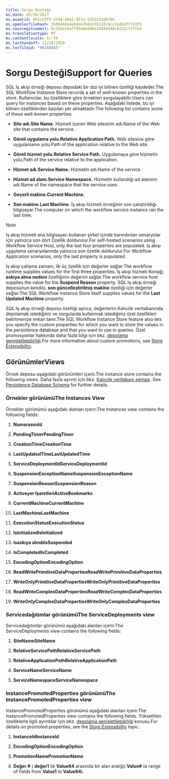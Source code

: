```yaml
---
title: Sorgu Desteği
ms.date: 03/30/2017
ms.assetid: 093c22f5-3294-4642-857a-5252233d6796
ms.openlocfilehash: 350644de4a5deb7b8dcb5133c9cc2edb477fd355
ms.sourcegitcommit: bc293b14af795e0e999e3304dd40c0222cf2ffe4
ms.translationtype: MT
ms.contentlocale: tr-TR
ms.lasthandoff: 11/26/2020
ms.locfileid: "96258445"
---
```

# <a name="support-for-queries"></a><span data-ttu-id="85fbe-102">Sorgu Desteği</span><span class="sxs-lookup"><span data-stu-id="85fbe-102">Support for Queries</span></span>

<span data-ttu-id="85fbe-103">SQL Iş akışı örneği deposu depodaki bir dizi iyi bilinen özelliği kaydeder.</span><span class="sxs-lookup"><span data-stu-id="85fbe-103">The SQL Workflow Instance Store records a set of well-known properties in the store.</span></span> <span data-ttu-id="85fbe-104">Kullanıcılar, bu özelliklere göre örnekleri sorgulayabilir.</span><span class="sxs-lookup"><span data-stu-id="85fbe-104">Users can query for instances based on these properties.</span></span> <span data-ttu-id="85fbe-105">Aşağıdaki listede, bu iyi bilinen özelliklerden bazıları yer almaktadır:</span><span class="sxs-lookup"><span data-stu-id="85fbe-105">The following list contains some of these well-known properties:</span></span>  
  
- <span data-ttu-id="85fbe-106">**Site adı.**</span><span class="sxs-lookup"><span data-stu-id="85fbe-106">**Site Name.**</span></span> <span data-ttu-id="85fbe-107">Hizmeti içeren Web sitesinin adı.</span><span class="sxs-lookup"><span data-stu-id="85fbe-107">Name of the Web site that contains the service.</span></span>  
  
- <span data-ttu-id="85fbe-108">**Göreli uygulama yolu.**</span><span class="sxs-lookup"><span data-stu-id="85fbe-108">**Relative Application Path.**</span></span> <span data-ttu-id="85fbe-109">Web sitesine göre uygulamanın yolu.</span><span class="sxs-lookup"><span data-stu-id="85fbe-109">Path of the application relative to the Web site.</span></span>  
  
- <span data-ttu-id="85fbe-110">**Göreli hizmet yolu.**</span><span class="sxs-lookup"><span data-stu-id="85fbe-110">**Relative Service Path.**</span></span> <span data-ttu-id="85fbe-111">Uygulamaya göre hizmetin yolu.</span><span class="sxs-lookup"><span data-stu-id="85fbe-111">Path of the service relative to the application.</span></span>  
  
- <span data-ttu-id="85fbe-112">**Hizmet adı.**</span><span class="sxs-lookup"><span data-stu-id="85fbe-112">**Service Name.**</span></span> <span data-ttu-id="85fbe-113">Hizmetin adı.</span><span class="sxs-lookup"><span data-stu-id="85fbe-113">Name of the service.</span></span>  
  
- <span data-ttu-id="85fbe-114">**Hizmet ad alanı.**</span><span class="sxs-lookup"><span data-stu-id="85fbe-114">**Service Namespace.**</span></span> <span data-ttu-id="85fbe-115">Hizmetin kullandığı ad alanının adı.</span><span class="sxs-lookup"><span data-stu-id="85fbe-115">Name of the namespace that the service uses.</span></span>  
  
- <span data-ttu-id="85fbe-116">**Geçerli makine.**</span><span class="sxs-lookup"><span data-stu-id="85fbe-116">**Current Machine.**</span></span>  
  
- <span data-ttu-id="85fbe-117">**Son makine**.</span><span class="sxs-lookup"><span data-stu-id="85fbe-117">**Last Machine**.</span></span> <span data-ttu-id="85fbe-118">İş akışı hizmeti örneğinin son çalıştırıldığı bilgisayar.</span><span class="sxs-lookup"><span data-stu-id="85fbe-118">The computer on which the workflow service instance ran the last time.</span></span>  
  
> [!NOTE]
> <span data-ttu-id="85fbe-119">Iş akışı hizmeti ana bilgisayarı kullanan şirket içinde barındırılan senaryolar için yalnızca son dört Özellik doldurulur.</span><span class="sxs-lookup"><span data-stu-id="85fbe-119">For self-hosted scenarios using Workflow Service Host, only the last four properties are populated.</span></span> <span data-ttu-id="85fbe-120">Iş akışı uygulama senaryolarında yalnızca son özellik doldurulur.</span><span class="sxs-lookup"><span data-stu-id="85fbe-120">For Workflow Application scenarios, only the last property is populated.</span></span>  
  
 <span data-ttu-id="85fbe-121">İş akışı çalışma zamanı, ilk üç özellik için değerler sağlar.</span><span class="sxs-lookup"><span data-stu-id="85fbe-121">The workflow runtime supplies values for the first three properties.</span></span> <span data-ttu-id="85fbe-122">İş akışı hizmeti Konağı, **askıya alma nedeni** özelliğinin değerini sağlar.</span><span class="sxs-lookup"><span data-stu-id="85fbe-122">The workflow service host supplies the value for the **Suspend Reason** property.</span></span> <span data-ttu-id="85fbe-123">SQL Iş akışı örneği deposunun kendisi, **son güncelleştirilmiş makine** özelliği için değerler sağlar.</span><span class="sxs-lookup"><span data-stu-id="85fbe-123">The SQL Workflow Instance Store itself supplies values for the **Last Updated Machine** property.</span></span>  
  
 <span data-ttu-id="85fbe-124">SQL Iş akışı örneği deposu özelliği ayrıca, değerlerini Kalıcılık veritabanında depolamak istediğiniz ve sorgularda kullanmak istediğiniz özel özellikleri belirtmenize imkan tanır.</span><span class="sxs-lookup"><span data-stu-id="85fbe-124">The SQL Workflow Instance Store feature also lets you specify the custom properties for which you want to store the values in the persistence database and that you want to use in queries.</span></span> <span data-ttu-id="85fbe-125">Özel promosyonlar hakkında daha fazla bilgi için bkz. [depolama genişletilebilirliği](store-extensibility.md).</span><span class="sxs-lookup"><span data-stu-id="85fbe-125">For more information about custom promotions, see [Store Extensibility](store-extensibility.md).</span></span>  
  
## <a name="views"></a><span data-ttu-id="85fbe-126">Görünümler</span><span class="sxs-lookup"><span data-stu-id="85fbe-126">Views</span></span>  

 <span data-ttu-id="85fbe-127">Örnek deposu aşağıdaki görünümleri içerir.</span><span class="sxs-lookup"><span data-stu-id="85fbe-127">The instance store contains the following views.</span></span> <span data-ttu-id="85fbe-128">Daha fazla ayrıntı için bkz. [Kalıcılık veritabanı şeması](persistence-database-schema.md) .</span><span class="sxs-lookup"><span data-stu-id="85fbe-128">See [Persistence Database Schema](persistence-database-schema.md) for further details.</span></span>  
  
### <a name="the-instances-view"></a><span data-ttu-id="85fbe-129">Örnekler görünümü</span><span class="sxs-lookup"><span data-stu-id="85fbe-129">The Instances View</span></span>  

 <span data-ttu-id="85fbe-130">Örnekler görünümü aşağıdaki alanları içerir:</span><span class="sxs-lookup"><span data-stu-id="85fbe-130">The Instances view contains the following fields:</span></span>  
  
1. <span data-ttu-id="85fbe-131">**Numarasını**</span><span class="sxs-lookup"><span data-stu-id="85fbe-131">**Id**</span></span>  
  
2. <span data-ttu-id="85fbe-132">**PendingTimer**</span><span class="sxs-lookup"><span data-stu-id="85fbe-132">**PendingTimer**</span></span>  
  
3. <span data-ttu-id="85fbe-133">**CreationTime**</span><span class="sxs-lookup"><span data-stu-id="85fbe-133">**CreationTime**</span></span>  
  
4. <span data-ttu-id="85fbe-134">**LastUpdatedTime**</span><span class="sxs-lookup"><span data-stu-id="85fbe-134">**LastUpdatedTime**</span></span>  
  
5. <span data-ttu-id="85fbe-135">**ServiceDeploymentId**</span><span class="sxs-lookup"><span data-stu-id="85fbe-135">**ServiceDeploymentId**</span></span>  
  
6. <span data-ttu-id="85fbe-136">**SuspensionExceptionName**</span><span class="sxs-lookup"><span data-stu-id="85fbe-136">**SuspensionExceptionName**</span></span>  
  
7. <span data-ttu-id="85fbe-137">**SuspensionReason**</span><span class="sxs-lookup"><span data-stu-id="85fbe-137">**SuspensionReason**</span></span>  
  
8. <span data-ttu-id="85fbe-138">**Activeyer Işaretleri**</span><span class="sxs-lookup"><span data-stu-id="85fbe-138">**ActiveBookmarks**</span></span>  
  
9. <span data-ttu-id="85fbe-139">**CurrentMachine**</span><span class="sxs-lookup"><span data-stu-id="85fbe-139">**CurrentMachine**</span></span>  
  
10. <span data-ttu-id="85fbe-140">**LastMachine**</span><span class="sxs-lookup"><span data-stu-id="85fbe-140">**LastMachine**</span></span>  
  
11. <span data-ttu-id="85fbe-141">**ExecutionStatus**</span><span class="sxs-lookup"><span data-stu-id="85fbe-141">**ExecutionStatus**</span></span>  
  
12. <span data-ttu-id="85fbe-142">**IsInitialized**</span><span class="sxs-lookup"><span data-stu-id="85fbe-142">**IsInitialized**</span></span>  
  
13. <span data-ttu-id="85fbe-143">**Isaskıya alındı**</span><span class="sxs-lookup"><span data-stu-id="85fbe-143">**IsSuspended**</span></span>  
  
14. <span data-ttu-id="85fbe-144">**IsCompleted**</span><span class="sxs-lookup"><span data-stu-id="85fbe-144">**IsCompleted**</span></span>  
  
15. <span data-ttu-id="85fbe-145">**EncodingOption**</span><span class="sxs-lookup"><span data-stu-id="85fbe-145">**EncodingOption**</span></span>  
  
16. <span data-ttu-id="85fbe-146">**ReadWritePrimitiveDataProperties**</span><span class="sxs-lookup"><span data-stu-id="85fbe-146">**ReadWritePrimitiveDataProperties**</span></span>  
  
17. <span data-ttu-id="85fbe-147">**WriteOnlyPrimitiveDataProperties**</span><span class="sxs-lookup"><span data-stu-id="85fbe-147">**WriteOnlyPrimitiveDataProperties**</span></span>  
  
18. <span data-ttu-id="85fbe-148">**ReadWriteComplexDataProperties**</span><span class="sxs-lookup"><span data-stu-id="85fbe-148">**ReadWriteComplexDataProperties**</span></span>  
  
19. <span data-ttu-id="85fbe-149">**WriteOnlyComplexDataProperties**</span><span class="sxs-lookup"><span data-stu-id="85fbe-149">**WriteOnlyComplexDataProperties**</span></span>  
  
### <a name="the-servicedeployments-view"></a><span data-ttu-id="85fbe-150">Servicedağıtımlar görünümü</span><span class="sxs-lookup"><span data-stu-id="85fbe-150">The ServiceDeployments view</span></span>  

 <span data-ttu-id="85fbe-151">Servicedağıtımlar görünümü aşağıdaki alanları içerir:</span><span class="sxs-lookup"><span data-stu-id="85fbe-151">The ServiceDeployments view contains the following fields:</span></span>  
  
1. <span data-ttu-id="85fbe-152">**SiteName**</span><span class="sxs-lookup"><span data-stu-id="85fbe-152">**SiteName**</span></span>  
  
2. <span data-ttu-id="85fbe-153">**RelativeServicePath**</span><span class="sxs-lookup"><span data-stu-id="85fbe-153">**RelativeServicePath**</span></span>  
  
3. <span data-ttu-id="85fbe-154">**RelativeApplicationPath**</span><span class="sxs-lookup"><span data-stu-id="85fbe-154">**RelativeApplicationPath**</span></span>  
  
4. <span data-ttu-id="85fbe-155">**ServiceName**</span><span class="sxs-lookup"><span data-stu-id="85fbe-155">**ServiceName**</span></span>  
  
5. <span data-ttu-id="85fbe-156">**ServiceNamespace**</span><span class="sxs-lookup"><span data-stu-id="85fbe-156">**ServiceNamespace**</span></span>  
  
### <a name="the-instancepromotedproperties-view"></a><span data-ttu-id="85fbe-157">InstancePromotedProperties görünümü</span><span class="sxs-lookup"><span data-stu-id="85fbe-157">The InstancePromotedProperties view</span></span>  

 <span data-ttu-id="85fbe-158">InstancePromotedProperties görünümü aşağıdaki alanları içerir.</span><span class="sxs-lookup"><span data-stu-id="85fbe-158">The InstancePromotedProperties view contains the following fields.</span></span> <span data-ttu-id="85fbe-159">Yükseltilen özelliklerle ilgili ayrıntılar için bkz. [depolama genişletilebilirliği](store-extensibility.md) konusu.</span><span class="sxs-lookup"><span data-stu-id="85fbe-159">For details on promoted properties, see the [Store Extensibility](store-extensibility.md) topic.</span></span>  
  
1. <span data-ttu-id="85fbe-160">**InstanceId**</span><span class="sxs-lookup"><span data-stu-id="85fbe-160">**InstanceId**</span></span>  
  
2. <span data-ttu-id="85fbe-161">**EncodingOption**</span><span class="sxs-lookup"><span data-stu-id="85fbe-161">**EncodingOption**</span></span>  
  
3. <span data-ttu-id="85fbe-162">**PromotionName**</span><span class="sxs-lookup"><span data-stu-id="85fbe-162">**PromotionName**</span></span>  
  
4. <span data-ttu-id="85fbe-163">**Değer #** ( **değer1** ile **Value64** arasında bir alan aralığı).</span><span class="sxs-lookup"><span data-stu-id="85fbe-163">**Value#** (a range of fields from **Value1** to **Value64**).</span></span>

